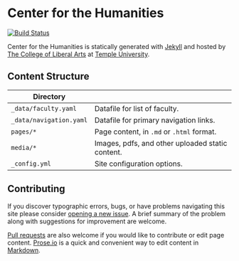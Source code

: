 # Center for the Humanities

[![Build Status][travis-img]][travis]

Center for the Humanities is statically generated with [Jekyll](https://jekyllrb.com) and hosted by [The College of Liberal Arts](https://liberalarts.temple.edu) at [Temple University](https://temple.edu).

## Content Structure

| Directory |  |
| --- | --- |
| ````_data/faculty.yaml```` | Datafile for list of faculty. |
| ````_data/navigation.yaml```` | Datafile for primary   navigation links. |
| ````pages/*```` | Page content, in ````.md```` or ````.html```` format. |
| ````media/*```` | Images, pdfs, and other uploaded static content. |
| ````_config.yml```` | Site configuration options. |

## Contributing

If you discover typographic errors, bugs, or have problems navigating this site please consider [opening a new issue][issue]. A brief summary of the problem along with suggestions for improvement are welcome.

[Pull requests][pr] are also welcome if you would like to contribute or edit page content. [Prose.io][prose] is a quick and convenient way to edit content in [Markdown][md].


[travis]: https://travis-ci.org/TULiberalArts/Center-for-the-Humanities
[travis-img]: https://travis-ci.org/TULiberalArts/Center-for-the-Humanities.svg?branch=master
[jekyll]: https://https://jekyllrb.com
[issue]: https://github.com/TULiberalArts/Center-for-the-Humanities/issues
[pr]: https://help.github.com/articles/about-pull-requests/
[prose]: https://prose.io/#TULiberalArts/Center-for-the-Humanities
[md]: http://whatismarkdown.com/
